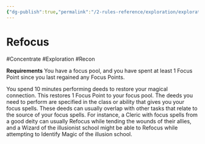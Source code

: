```yaml
---
{"dg-publish":true,"permalink":"/2-rules-reference/exploration/exploration-activities/refocus/"}
---
```


# Refocus
#Concentrate #Exploration #Recon 

**Requirements** You have a focus pool, and you have spent at least 1 Focus Point since you last regained any Focus Points.

You spend 10 minutes performing deeds to restore your magical connection. This restores 1 Focus Point to your focus pool. The deeds you need to perform are specified in the class or ability that gives you your focus spells. These deeds can usually overlap with other tasks that relate to the source of your focus spells. For instance, a Cleric with focus spells from a good deity can usually Refocus while tending the wounds of their allies, and a Wizard of the illusionist school might be able to Refocus while attempting to Identify Magic of the illusion school.